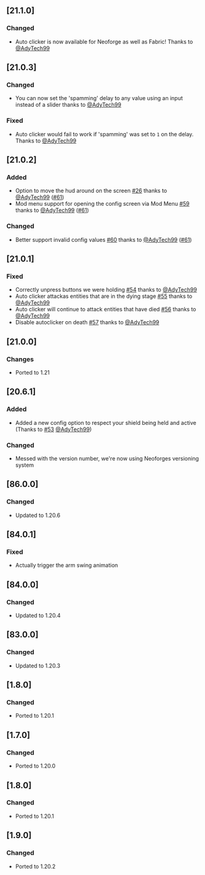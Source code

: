 ## [21.1.0]

### Changed

- Auto clicker is now available for Neoforge as well as Fabric! Thanks to [@AdyTech99](https://github.com/AdyTech99)

## [21.0.3]

### Changed

- You can now set the 'spamming' delay to any value using an input instead of a slider thanks to [@AdyTech99](https://github.com/AdyTech99)

### Fixed

- Auto clicker would fail to work if 'spamming' was set to `1` on the delay. Thanks to [@AdyTech99](https://github.com/AdyTech99)

## [21.0.2]

### Added

- Option to move the hud around on the screen [#26](https://github.com/AdvancedXRay/Auto-Clicker/issues/26) thanks to [@AdyTech99](https://github.com/AdyTech99) ([#61](https://github.com/AdvancedXRay/Auto-Clicker/pull/61))
- Mod menu support for opening the config screen via Mod Menu [#59](https://github.com/AdvancedXRay/Auto-Clicker/issues/59) thanks to [@AdyTech99](https://github.com/AdyTech99) ([#61](https://github.com/AdvancedXRay/Auto-Clicker/pull/61))

### Changed

- Better support invalid config values [#60](https://github.com/AdvancedXRay/Auto-Clicker/issues/60) thanks to [@AdyTech99](https://github.com/AdyTech99) ([#61](https://github.com/AdvancedXRay/Auto-Clicker/pull/61))

## [21.0.1]

### Fixed

- Correctly unpress buttons we were holding [#54](https://github.com/AdvancedXray/Auto-clicker/issues/54) thanks to [@AdyTech99](https://github.com/AdyTech99)
- Auto clicker attackas entities that are in the dying stage [#55](https://github.com/AdvancedXray/Auto-clicker/issues/55) thanks to [@AdyTech99](https://github.com/AdyTech99)
- Auto clicker will continue to attack entities that have died [#56](https://github.com/AdvancedXray/Auto-clicker/issues/56) thanks to [@AdyTech99](https://github.com/AdyTech99)
- Disable autoclicker on death [#57](https://github.com/AdvancedXray/Auto-clicker/issues/57) thanks to [@AdyTech99](https://github.com/AdyTech99)

## [21.0.0]

### Changes

- Ported to 1.21

## [20.6.1]

### Added

- Added a new config option to respect your shield being held and active (Thanks to [#53](https://github.com/AdvancedXRay/Auto-Clicker/pull/53) [@AdyTech99](https://github.com/AdyTech99))

### Changed

- Messed with the version number, we're now using Neoforges versioning system

## [86.0.0]

### Changed

- Updated to 1.20.6

## [84.0.1]

### Fixed

- Actually trigger the arm swing animation

## [84.0.0]

### Changed

- Updated to 1.20.4

## [83.0.0]

### Changed

- Updated to 1.20.3

## [1.8.0]

### Changed

- Ported to 1.20.1

## [1.7.0]

### Changed

- Ported to 1.20.0

## [1.8.0]

### Changed

- Ported to 1.20.1

## [1.9.0]

### Changed

- Ported to 1.20.2
